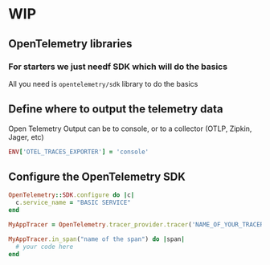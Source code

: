 # WIP
## OpenTelemetry libraries
### For starters we just needf SDK which will do the basics
All you need is `opentelemetry/sdk` library to do the basics

## Define where to output the telemetry data
Open Telemetry Output can be to console, or to a collector (OTLP, Zipkin, Jager, etc)

```ruby
ENV['OTEL_TRACES_EXPORTER'] = 'console'
```

## Configure the OpenTelemetry SDK

```ruby
OpenTelemetry::SDK.configure do |c|
  c.service_name = "BASIC SERVICE"
end

MyAppTracer = OpenTelemetry.tracer_provider.tracer('NAME_OF_YOUR_TRACER')

MyAppTracer.in_span("name of the span") do |span|
  # your code here
end
```
